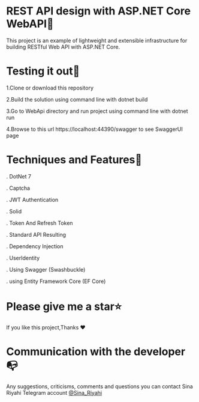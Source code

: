 REST API design with ASP.NET Core WebAPI🥇
========================================

This project is an example of lightweight and extensible infrastructure for building RESTful Web API with ASP.NET Core.


Testing it out📢
=========================================

1.Clone or download this repository

2.Build the solution using command line with dotnet build

3.Go to WebApi directory and run project using command line with dotnet run

4.Browse to this url https://localhost:44390/swagger to see SwaggerUI page


Techniques and Features🧵
========================================

. DotNet 7

. Captcha

. JWT Authentication

. Solid

. Token And Refresh Token

. Standard API Resulting

. Dependency Injection

. UserIdentity

. Using Swagger (Swashbuckle)

. using Entity Framework Core (EF Core)


Please give me a star⭐
==========================================

If you like this project,Thanks ❤  


Communication with the developer📭
===========================================

Any suggestions, criticisms, comments and questions you can contact Sina Riyahi Telegram account [@Sina_Riyahi](https://www.t.me/sina_riyahi)

